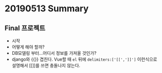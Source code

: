 # 20190513 Summary

## Final 프로젝트

* 시작
* 어떻게 해야 할까?
* DB모델링 부터...어디서 정보를 가져올 것인가?
* django와 {{}} 겹친다. Vue할 때 `el` 뒤에 `delimiters:['[[',']]']` 이런식으로설명해서 [[]]를 쓰면 충돌나지 않는다.